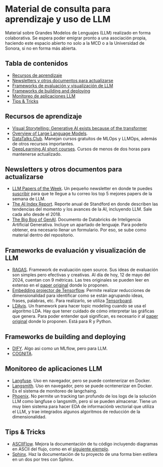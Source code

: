 # Material de consulta para aprendizaje y uso de LLM 

Material sobre Grandes Modelos de Lenguajes (LLM) realizado en forma colaborativa. Se espera poder emigrar pronto a una asociación propia, haciendo este espacio abierto no solo a la MCD o a la Universidad de Sonora, si no en forma más abierta.

## Tabla de contenidos
- [Recursos de aprendizaje](#recursos-aprendizaje)
- [Newsletters y otros documentos para actualizarse](#newsletters)
- [Frameworks de evaluación y visualización de LLM](#evaluación)
- [Frameworks de building and deploying](#buildingdeploy)
- [Monitoreo de aplicaciones LLM](#monitoreo)
- [Tips & Tricks](#tipsandtricks)


## Recursos de aprendizaje<a name="recursos-aprendizaje"></a>

* [Visual Storytelling: Generative AI exists because of the transformer](https://ig.ft.com/generative-ai/)
* [Overview of Large Language Models](https://aman.ai/primers/ai/LLM/).
* [DataTalks.Club](https://datatalks.club/). Manejan cursos gratuitos de MLOps y LLMOps, además de otros recursos importantes.
* [DeepLearning.AI short courses](https://www.deeplearning.ai/short-courses/). Cursos de menos de dos horas para mantenerse actualizado.


## Newsletters y otros documentos para actualizarse <a name="newsletters"></a>

* [LLM Papers of the Week](https://github.com/dair-ai/ML-Papers-of-the-Week). Un pequeño newsletter en donde te puedes [suscribir](https://github.com/dair-ai/ML-Papers-of-the-Week?tab=readme-ov-file) para que te llegue a tu correo los top 5 mejores papers de la semana de LLM.
* [The AI Index Report](https://aiindex.stanford.edu/report/). Reporte anual de Standford en donde describen las tendencias del momento y los avances de la AI, incluyendo LLM. Sale cada año desde el 2018.
* [The Big Bog of GenAI](https://github.com/mcd-unison/llm/blob/main/documentos/Databricks-Big-Book-Of-GenAI-FINAL.pdf). Documento de Databricks de Inteligencia Artificial Generativa. Incluye un apartado de lenguaje. Para poderlo obtener, era necesario llenar un formulario. Por eso, se sube como material dentro del repositorio.

## Frameworks de evaluación y visualización de LLM<a name="evaluacion"></a>

* [RAGAS](https://github.com/explodinggradients/ragas). Framework de evaluación open source. Sus ideas de evaluación son simples pero efectivas y creativas. Al día de hoy, 12 de mayo del 2024, cuentan con 9 métricas. Las tres originales se pueden leer en extenso en el [paper original](https://arxiv.org/abs/2309.15217) donde lo proponen.
* [Embedding projector de Tensorflow](https://projector.tensorflow.org/). Permite realizar reducciones de dimensionalidad para identificar como se están agrupando ideas, frases, palabras, etc. Para realizarlo, se utiliza [Tensorboard](https://www.tensorflow.org/tensorboard/tensorboard_projector_plugin?hl=es-419).
* [LDAvis](https://github.com/bmabey/pyLDAvis). Un framework para hacer topic modeling cuando se usa el algoritmo LDA. Hay que tener cuidado de cómo interpretar las gráficas que genera. Para poder entender qué significan, es necesario ir al [paper original](https://aclanthology.org/W14-3110.pdf) donde lo proponen. Está para R y Python.

## Frameworks de building and deploying<a name="buildingdeploy"></a>

* [DIFY](https://github.com/langgenius/dify). Algo asi como un MLflow, pero para LLM.
* [COGNITA](https://github.com/truefoundry/cognita).

## Monitoreo de aplicaciones LLM<a name="monitoreo"></a>

* [Langfuse](https://langfuse.com/). Uso en navegador, pero se puede contenerizar en Docker.
* [Langsmith](https://www.langchain.com/langsmith). Uso en navegador, pero se puede ocntenerizar en Docker. Es el sistema de monitoreo de langchaing.
* [Phoenix](https://phoenix.arize.com/). No permite un tracking tan profundo de los logs de la solución LLM como langfuse o langsmith, pero si se pueden almacenar. Tiene un muy bien sistema para hacer EDA de informaciónb vectorial que utiliza el LLM, y trae integrados algunos algoritmos de reducción de la dimensionalidad.

## Tips & Tricks<a name="tipsandtricks"></a>
* [ASCIIFlow](https://asciiflow.com/#/). Mejora la documentación de tu código incluyendo diagramas en ASCII del flujo, como en el [siguiente ejemplo](https://twitter.com/ChristianSelig/status/1451193663657164810?t=NFO7jjhDHzDMUEAbNiCJaA&s=08).
* [Sphinx](https://www.sphinx-doc.org/en/master/). Haz la documentación de tu proyecto de una forma bien estilera en un dos por tres con Sphinx.
